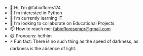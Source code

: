 - 👋 Hi, I’m @fabioflores174
- 👀 I’m interested in Python
- 🌱 I’m currently learning IT
- 💞️ I’m looking to collaborate on Educational Projects
- 📫 How to reach me: fabiofloresempr@gmail.com
- 😄 Pronouns: he/him
- ⚡ Fun fact: There is no such thing as the speed of darkness, as darkness is the absence of light.

<!---
fabioflores174/fabioflores174 is a ✨ special ✨ repository because its `README.md` (this file) appears on your GitHub profile.
You can click the Preview link to take a look at your changes.
--->
